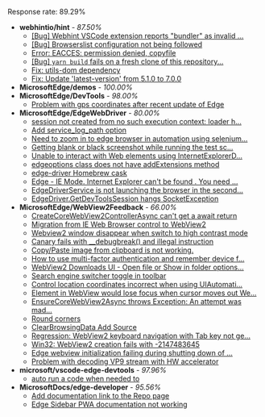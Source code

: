 Response rate: 89.29%

* **webhintio/hint** - _87.50%_
  * [[Bug] Webhint VSCode extension reports "bundler" as invalid ...](https://github.com/webhintio/hint/issues/5563)
  * [[Bug] Browserslist configuration not being followed](https://github.com/webhintio/hint/issues/5556)
  * [Error: EACCES: permission denied, copyfile](https://github.com/webhintio/hint/issues/5432)
  * [[Bug] `yarn build` fails on a fresh clone of this repository...](https://github.com/webhintio/hint/issues/5657)
  * [Fix: utils-dom dependency](https://github.com/webhintio/hint/pull/5564)
  * [Fix: Update 'latest-version' from 5.1.0 to 7.0.0](https://github.com/webhintio/hint/pull/5471)
* **MicrosoftEdge/demos** - _100.00%_
* **MicrosoftEdge/DevTools** - _98.00%_
  * [Problem with gps coordinates after recent update of Edge](https://github.com/MicrosoftEdge/DevTools/issues/165)
* **MicrosoftEdge/EdgeWebDriver** - _80.00%_
  * [session not created from no such execution context: loader h...](https://github.com/MicrosoftEdge/EdgeWebDriver/issues/95)
  * [Add service_log_path option](https://github.com/MicrosoftEdge/EdgeWebDriver/issues/94)
  * [Need to zoom in to edge browser in automation using selenium...](https://github.com/MicrosoftEdge/EdgeWebDriver/issues/93)
  * [ Getting blank or black screenshot while running the test sc...](https://github.com/MicrosoftEdge/EdgeWebDriver/issues/92)
  * [Unable to interact with Web elements using InternetExplorerD...](https://github.com/MicrosoftEdge/EdgeWebDriver/issues/91)
  * [edgeoptions class does not have addExtensions method ](https://github.com/MicrosoftEdge/EdgeWebDriver/issues/90)
  * [edge-driver Homebrew cask](https://github.com/MicrosoftEdge/EdgeWebDriver/issues/89)
  * [Edge - IE Mode. Internet Explorer can't be found . You need ...](https://github.com/MicrosoftEdge/EdgeWebDriver/issues/88)
  * [EdgeDriverService is not launching the browser in the second...](https://github.com/MicrosoftEdge/EdgeWebDriver/issues/75)
  * [EdgeDriver.GetDevToolsSession hangs SocketException](https://github.com/MicrosoftEdge/EdgeWebDriver/issues/65)
* **MicrosoftEdge/WebView2Feedback** - _66.00%_
  * [CreateCoreWebView2ControllerAsync can't get a await return](https://github.com/MicrosoftEdge/WebView2Feedback/issues/3617)
  * [Migration from IE Web Browser control to WebView2](https://github.com/MicrosoftEdge/WebView2Feedback/issues/3616)
  * [Webview2 window disappear when switch to high contrast mode](https://github.com/MicrosoftEdge/WebView2Feedback/issues/3614)
  * [Canary fails with __debugbreak() and illegal instruction](https://github.com/MicrosoftEdge/WebView2Feedback/issues/3613)
  * [Copy/Paste image from clipboard is not working.](https://github.com/MicrosoftEdge/WebView2Feedback/issues/3601)
  * [How to use multi-factor authentication and remember device f...](https://github.com/MicrosoftEdge/WebView2Feedback/issues/3598)
  * [WebView2 Downloads UI - Open file or  Show in folder options...](https://github.com/MicrosoftEdge/WebView2Feedback/issues/3578)
  * [Search engine switcher toggle in toolbar](https://github.com/MicrosoftEdge/WebView2Feedback/issues/3609)
  * [Control location coordinates incorrect when using UIAutomati...](https://github.com/MicrosoftEdge/WebView2Feedback/issues/3608)
  * [Element in WebView would lose focus when cursor moves out We...](https://github.com/MicrosoftEdge/WebView2Feedback/issues/3593)
  * [EnsureCoreWebView2Async throws Exception: An attempt was mad...](https://github.com/MicrosoftEdge/WebView2Feedback/issues/3590)
  * [Round corners](https://github.com/MicrosoftEdge/WebView2Feedback/issues/3588)
  * [ClearBrowsingData Add Source](https://github.com/MicrosoftEdge/WebView2Feedback/issues/3586)
  * [Regression: WebView2 keyboard navigation with Tab key not ge...](https://github.com/MicrosoftEdge/WebView2Feedback/issues/3585)
  * [Win32: WebView2 creation fails with -2147483645](https://github.com/MicrosoftEdge/WebView2Feedback/issues/3580)
  * [Edge webview initialization failing during shutting down of ...](https://github.com/MicrosoftEdge/WebView2Feedback/issues/3574)
  * [Problem with decoding VP9 stream with HW accelerator](https://github.com/MicrosoftEdge/WebView2Feedback/issues/3571)
* **microsoft/vscode-edge-devtools** - _97.96%_
  * [auto run a code when needed to](https://github.com/microsoft/vscode-edge-devtools/issues/1609)
* **MicrosoftDocs/edge-developer** - _95.56%_
  * [Add documentation link to the Repo page](https://github.com/MicrosoftDocs/edge-developer/issues/2685)
  * [Edge Sidebar PWA documentation not working](https://github.com/MicrosoftDocs/edge-developer/issues/2675)